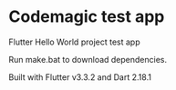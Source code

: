 # Codemagic test app

Flutter Hello World project test app

Run make.bat to download dependencies. 

Built with Flutter v3.3.2 and Dart 2.18.1
